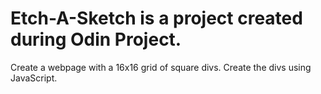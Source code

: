 # Etch-A-Sketch is a project created during Odin Project. 

Create a webpage with a 16x16 grid of square divs.
Create the divs using JavaScript.